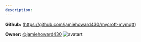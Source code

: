 ```yaml
---
description: 
---
```



**Github:** (https://github.com/jamiehoward430/mycroft-mymqtt)

**Owner:** [@jamiehoward430](https://github.com/jamiehoward430) ![avatart](https://avatars0.githubusercontent.com/u/7033604?v=4)

